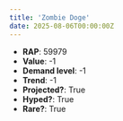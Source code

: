 ```yaml
---
title: 'Zombie Doge'
date: 2025-08-06T00:00:00Z
---
```

- **RAP**: 59979
- **Value**: -1
- **Demand level**: -1
- **Trend**: -1
- **Projected?**: True
- **Hyped?**: True
- **Rare?**: True
